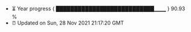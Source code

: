 - ⏳ Year progress { ███████████████████████████▁▁▁ } 90.93 %
- ⏰ Updated on Sun, 28 Nov 2021 21:17:20 GMT

